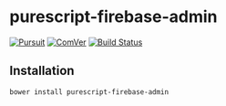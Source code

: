 # purescript-firebase-admin

[![Pursuit](https://pursuit.purescript.org/packages/purescript-firebase-admin/badge)](https://pursuit.purescript.org/packages/purescript-firebase-admin)
[![ComVer](https://img.shields.io/badge/ComVer-compliant-brightgreen.svg)](https://github.com/staltz/comver)
[![Build Status](https://travis-ci.org/hgiasac/purescript-firebase-admin.svg?branch=master)](https://travis-ci.org/hgiasac/purescript-firebase-admin)


## Installation

```
bower install purescript-firebase-admin
```
